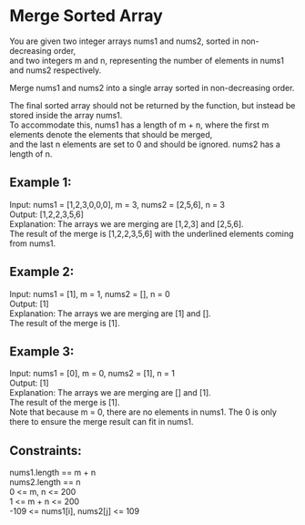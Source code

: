 # Merge Sorted Array

You are given two integer arrays nums1 and nums2, sorted in non-decreasing order,     
and two integers m and n, representing the number of elements in nums1 and nums2 respectively.  
    
Merge nums1 and nums2 into a single array sorted in non-decreasing order.   
     
The final sorted array should not be returned by the function, but instead be stored inside the array nums1.   
To accommodate this, nums1 has a length of m + n, where the first m elements denote the elements that should be merged,    
and the last n elements are set to 0 and should be ignored. nums2 has a length of n.    
   
 
## Example 1:  
Input: nums1 = [1,2,3,0,0,0], m = 3, nums2 = [2,5,6], n = 3  
Output: [1,2,2,3,5,6]   
Explanation: The arrays we are merging are [1,2,3] and [2,5,6].  
The result of the merge is [1,2,2,3,5,6] with the underlined elements coming from nums1.   
   
## Example 2:   
Input: nums1 = [1], m = 1, nums2 = [], n = 0   
Output: [1]     
Explanation: The arrays we are merging are [1] and [].  
The result of the merge is [1].    

## Example 3:   
Input: nums1 = [0], m = 0, nums2 = [1], n = 1   
Output: [1]    
Explanation: The arrays we are merging are [] and [1].  
The result of the merge is [1].   
Note that because m = 0, there are no elements in nums1. The 0 is only there to ensure the merge result can fit in nums1.   
    

## Constraints:  
nums1.length == m + n  
nums2.length == n   
0 <= m, n <= 200   
1 <= m + n <= 200   
-109 <= nums1[i], nums2[j] <= 109   
